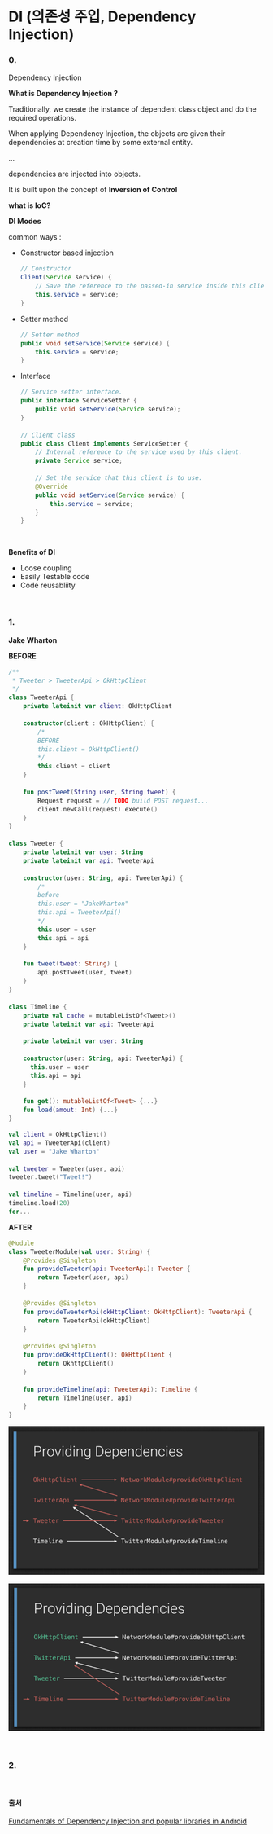 # DI (의존성 주입, Dependency Injection)

### 0. 

Dependency Injection

**What is Dependency Injection ?**

Traditionally, we create the instance of dependent class object and do the required operations. 

When applying Dependency Injection, the objects are given their dependencies at creation time by some external entity.

...

dependencies are injected into objects.



It is built upon the concept of **Inversion of Control** 

**what is IoC?** 



**DI Modes**

common ways : 

- Constructor based injection

  ```java
  // Constructor
  Client(Service service) {
      // Save the reference to the passed-in service inside this client
      this.service = service;
  }
  ```

- Setter method

  ```java
  // Setter method
  public void setService(Service service) {
      this.service = service;
  }
  ```

- Interface

  ```java
  // Service setter interface.
  public interface ServiceSetter {
      public void setService(Service service);
  }

  // Client class
  public class Client implements ServiceSetter {
      // Internal reference to the service used by this client.
      private Service service;

      // Set the service that this client is to use.
      @Override
      public void setService(Service service) {
          this.service = service;
      }
  }
  ```

  ​

**Benefits of DI**

- Loose coupling
- Easily Testable code
- Code reusabliity

<br>

### 1.

**Jake Wharton**

**BEFORE**

```kotlin
/**
 * Tweeter > TweeterApi > OkHttpClient
 */
class TweeterApi {
    private lateinit var client: OkHttpClient

    constructor(client : OkHttpClient) {
        /*
        BEFORE
        this.client = OkHttpClient()
        */
        this.client = client
    }

    fun postTweet(String user, String tweet) {
        Request request = // TODO build POST request...
        client.newCall(request).execute()
    }
}

class Tweeter {
    private lateinit var user: String
    private lateinit var api: TweeterApi

    constructor(user: String, api: TweeterApi) {
      	/*
        before
        this.user = "JakeWharton"
        this.api = TweeterApi()
        */
        this.user = user
        this.api = api
    }
	
    fun tweet(tweet: String) {
        api.postTweet(user, tweet)
    }
}

class Timeline {
  	private val cache = mutableListOf<Tweet>()
  	private lateinit var api: TweeterApi
  	
  	private lateinit var user: String
  
    constructor(user: String, api: TweeterApi) {
      this.user = user
      this.api = api
    }
  
  	fun get(): mutableListOf<Tweet> {...}
  	fun load(amout: Int) {...}
}
```

```kotlin
val client = OkHttpClient()
val api = TweeterApi(client)
val user = "Jake Wharton"

val tweeter = Tweeter(user, api)
tweeter.tweet("Tweet!")

val timeline = Timeline(user, api)
timeline.load(20)
for...
```



**AFTER**

```kotlin
@Module
class TweeterModule(val user: String) {
    @Provides @Singleton
    fun provideTweeter(api: TweeterApi): Tweeter {
        return Tweeter(user, api)
    }

  	@Provides @Singleton
  	fun provideTweeterApi(okHttpClient: OkHttpClient): TweeterApi {
    	return TweeterApi(okHttpClient)
  	}
  
    @Provides @Singleton
  	fun provideOkHttpClient(): OkHttpClient {
      	return OkhttpClient()
  	}
  
    fun provideTimeline(api: TweeterApi): Timeline {
		return Timeline(user, api)
    }
}
```

![module_0](https://github.com/JUWON-KEVIN-LEE/kotlin-study/blob/master/di/images/module_0.png)

![module_1](https://github.com/JUWON-KEVIN-LEE/kotlin-study/blob/master/di/images/module_1.png)

<br>

### 2.

<br>



#### 출처

[Fundamentals of Dependency Injection and popular libraries in Android](https://android.jlelse.eu/fundamentals-of-dependency-injection-and-popular-libraries-in-android-c17cf48b5253)
